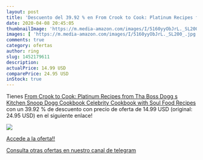 ```yaml
---
layout: post
title: 'Descuento del 39.92 % en From Crook to Cook: Platinum Recipes fro'
date: 2020-04-08 20:45:05
thumbnailImage: 'https://m.media-amazon.com/images/I/5160yyObJrL._SL200_.jpg'
images: [ 'https://m.media-amazon.com/images/I/5160yyObJrL._SL200_.jpg' ]
comments: true
category: ofertas
author: ring
slug: 1452179611
description:
actualPrice: 14.99 USD
comparePrice: 24.95 USD
inStock: true
---
```


Tienes [From Crook to Cook: Platinum Recipes from Tha Boss Dogg s Kitchen  Snoop Dogg Cookbook  Celebrity Cookbook with Soul Food Recipes ](https://www.amazon.com/dp/1452179611/?tag=redken08-20) con un 39.92 % de descuento con precio de oferta de 14.99 USD (original: 24.95 USD) en el siguiente enlace!

[![](https://m.media-amazon.com/images/I/5160yyObJrL._SL200_.jpg)](https://www.amazon.com/dp/1452179611/?tag=redken08-20)

[Accede a la oferta!!](https://www.amazon.com/dp/1452179611/?tag=redken08-20)

[Consulta otras ofertas en nuestro canal de telegram](https://t.me/s/ofertas25)
